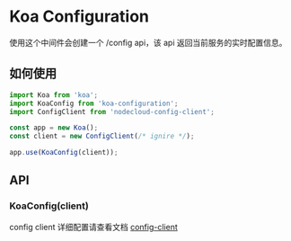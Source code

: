 <!-- TITLE: Koa Configuration -->
<!-- SUBTITLE: Koa Configuration 中间件文档 -->

# Koa Configuration
使用这个中间件会创建一个 /config api，该 api 返回当前服务的实时配置信息。


## 如何使用

``` javascript
import Koa from 'koa';
import KoaConfig from 'koa-configuration';
import ConfigClient from 'nodecloud-config-client';

const app = new Koa();
const client = new ConfigClient(/* ignire */);

app.use(KoaConfig(client));
```

## API

### KoaConfig(client)

config client 详细配置请查看文档 [config-client](http://wiki.nodecloud.cn/nodecloud/config-client)